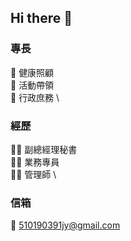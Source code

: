 ## Hi there 👋

### 專長
:dog: 健康照顧 \
:dog: 活動帶領 \
:dog: 行政庶務 \

### 經歷
👩‍⚕️ 副總經理秘書 \
👩‍⚕️ 業務專員 \
👩‍⚕️ 管理師 \

### 信箱
:ant: 510190391jy@gmail.com

